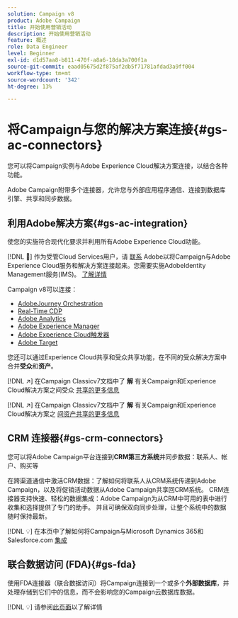 ```yaml
---
solution: Campaign v8
product: Adobe Campaign
title: 开始使用营销活动
description: 开始使用营销活动
feature: 概述
role: Data Engineer
level: Beginner
exl-id: d1d57aa8-b811-470f-a8a6-18da3a700f1a
source-git-commit: eaad05675d2f875af2db5f71781afdad3a9ff004
workflow-type: tm+mt
source-wordcount: '342'
ht-degree: 13%

---
```


# 将Campaign与您的解决方案连接{#gs-ac-connectors}

您可以将Campaign实例与Adobe Experience Cloud解决方案连接，以结合各种功能。

Adobe Campaign附带多个连接器，允许您与外部应用程序通信、连接到数据库引擎、共享和同步数据。

## 利用Adobe解决方案{#gs-ac-integration}

使您的实施符合现代化要求并利用所有Adobe Experience Cloud功能。

[!DNL :speech_balloon:] 作为受管Cloud Services用户，请 [联系](../start/campaign-faq.md#support) Adobe以将Campaign与Adobe Experience Cloud服务和解决方案连接起来。您需要实施AdobeIdentity Management服务(IMS)。 [了解详情](../start/connect.md#connect-ims)

Campaign v8可以连接：

* [AdobeJourney Orchestration](https://experienceleague.adobe.com/docs/journeys/using/action-journeys/acc-action.html?lang=en)
* [Real-Time CDP](../connect/ac-rtcdp.md)
* [Adobe Analytics](../connect/ac-aa.md)
* [Adobe Experience Manager](../connect/ac-aem.md)
* [Adobe Experience Cloud触发器](../connect/ac-triggers.md)
* [Adobe Target](../connect/ac-at.md)

您还可以通过Experience Cloud共享和受众共享功能，在不同的受众解决方案中合并&#x200B;**受众**&#x200B;和&#x200B;**资产**。

[!DNL :arrow_upper_right:] 在Campaign Classicv7文档中了 **解** 有关Campaign和Experience Cloud解决方案之间受众 [共享的更多信息](https://experienceleague.adobe.com/docs/campaign-classic/using/integrating-with-adobe-experience-cloud/audience-sharing/sharing-audiences-with-adobe-experience-cloud.html?lang=en#integrating-with-adobe-experience-cloud)

[!DNL :arrow_upper_right:] 在Campaign Classicv7文档中了 **解** 有关Campaign和Experience Cloud解决方案之 [间资产共享的更多信息](https://experienceleague.adobe.com/docs/campaign-classic/using/integrating-with-adobe-experience-cloud/asset-sharing/sharing-assets-with-adobe-experience-cloud.html?lang=en#integrating-with-adobe-experience-cloud)

## CRM 连接器{#gs-crm-connectors}

您可以将Adobe Campaign平台连接到&#x200B;**CRM第三方系统**&#x200B;并同步数据：联系人、帐户、购买等

在跨渠道通信中激活CRM数据：了解如何将联系人从CRM系统传递到Adobe Campaign，以及将促销活动数据从Adobe Campaign共享回CRM系统。
CRM连接器支持快速、轻松的数据集成：Adobe Campaign为从CRM中可用的表中进行收集和选择提供了专门的助手。 并且可确保双向同步处理，让整个系统中的数据随时保持最新。

[!DNL :bulb:] 在本页中了解如何将Campaign与Microsoft Dynamics 365和Salesforce.com [集成](crm.md)

## 联合数据访问 (FDA){#gs-fda}

使用FDA连接器（联合数据访问）将Campaign连接到一个或多个&#x200B;**外部数据库**，并处理存储到它们中的信息，而不会影响您的Campaign云数据库数据。

[!DNL :bulb:] 请参阅[此页面](fda.md)以了解详情


<!-- 
 ## Integrate with social media

Use the **Managing social networks (Social Marketing)** option to interact with customers and prospects via Twitter.

* Send messages - Use Adobe Campaign Social Marketing to send messages on Twitter. Adobe Campaign lets you post messages directly to your twitter account. You can also send direct messages to all your followers.

* Collect new contacts - Adobe Campaign Social Marketing also makes it easy to acquire new contacts via Facebook: contact users and ask them if they want to share their profile information. If they accept, Adobe Campaign automatically recovers the data, which enables you to carry out targeting campaigns and, when possible, to implement cross-channel strategies.

[!DNL :bulb:] Learn how to set up and use Campaign Social Marketing in [this section](../connect/ac-tw.md) -->